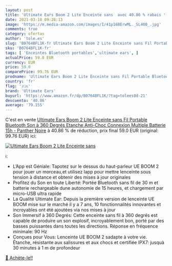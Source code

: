 ```yaml
---
layout: post
title: 'Ultimate Ears Boom 2 Lite Enceinte sans  avec 40.86 % rabais '
date: 2021-03-18 09:28:13
image: 'https://m.media-amazon.com/images/I/41p16BErwML._SL400_.jpg'
comments: true
category: ofertas
author: 'tole.es'
slug: 'B0764BFL1K-fr Ultimate Ears Boom 2 Lite Enceinte sans Fil Portable...'
sku: 'B0764BFL1K-fr'
tags: [ 'Enceintes Bluetooth portables','ultimate ears', ]
actualPrice: 59.0 EUR
currency: EUR
price: 59.0
comparePrice: 99.76 EUR
prodname: 'Ultimate Ears Boom 2 Lite Enceinte sans Fil Portable Bluetooth  Son à 360 Degrés  Etanche  Anti-Choc  Connexion Multiple  Batterie 15h - Panther Noire'
country: 'fr'
flag: '🇫🇷'
brand: 'Ultimate Ears'
buyurl: 'https://www.amazon.fr/dp/B0764BFL1K/?tag=tolees0d-21'
descuento: '40.86'
average: '79.155'
---
```


C'est en vente [Ultimate Ears Boom 2 Lite Enceinte sans Fil Portable Bluetooth  Son à 360 Degrés  Etanche  Anti-Choc  Connexion Multiple  Batterie 15h - Panther Noire](https://www.amazon.fr/dp/B0764BFL1K/?tag=tolees0d-21)  à  40.86 % de réduction, prix final  59.0 EUR (original: 99.76 EUR) ici:

[![Ultimate Ears Boom 2 Lite Enceinte sans ](https://m.media-amazon.com/images/I/41p16BErwML._SL400_.jpg)](https://www.amazon.fr/dp/B0764BFL1K/?tag=tolees0d-21)

ℹ️:

- L’App est Géniale: Tapotez sur le dessus du haut-parleur UE BOOM 2 pour jouer un morceau,et utilisez lapp pour mettre lenceinte sous tension à distance et obtenir des mises à jour originales
- Profitez du Son en toute Liberté: Portée Bluetooth sans fil de 30 m et batterie rechargeable dune autonomie de 15 heures, et chargement par micro-USB ultra rapide
- La Qualité Ultimate Ear: Depuis la première version de lenceinte UE BOOM mise sur le marché il y a 7 ans, 10 fonctionnalités innovantes et incroyables ont été ajoutées via nos mises à jour
- Son Immersif à 360 Degrés: Cette enceinte sans fil à 360 degrés est capable de produire un son explosif, incroyablement bon, porté par des basses puissantes dans toutes les directions. Réponse en fréquence minimale: 90 Hz
- Conçues pour Vous: Lenceinte UE BOOM 2 sadapte à votre vie. Étanche, résistante aux salissures et aux chocs et certifiée IPX7: jusquà 30 minutes à 1 m de profondeur

[🛒 Achète-le!!](https://www.amazon.fr/dp/B0764BFL1K/?tag=tolees0d-21)
